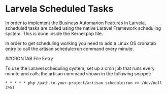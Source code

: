 # Larvela Scheduled Tasks

In order to implement the Business Automarion Features in Larvela, scheduled tasks are called using the native Laravel Framework scheduling system. This is done inside the Kernel.php file.

In order to get scheduling working you need to add a Linux OS cronatab entry to call the artisan schedule:run command every minute.


##CRONTAB File Entry

To use the Laravel scheduling system, set up a cron job that runs every minute and calls the artisan command shown in the following snippet:

```
* * * * * php /path-to-your-project/artisan schedule:run >> /dev/null 2>&1
```
